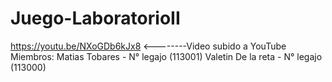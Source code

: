 # Juego-LaboratorioII
https://youtu.be/NXoGDb6kJx8    <--------Video subido a YouTube
Miembros: Matias Tobares - N° legajo (113001)
          Valetin De la reta - N° legajo (113000)
